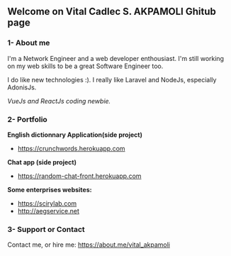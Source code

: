 ## Welcome on Vital Cadlec S. AKPAMOLI Ghitub page

### 1- About me

I'm a Network Engineer and a web developer enthousiast. I'm still working on my web skills to be a great Software Engineer too.

I do like new technologies :).
I really like Laravel and NodeJs, especially AdonisJs.

_VueJs and ReactJs coding newbie._

### 2- Portfolio

**English dictionnary Application(side project)**
 - <a href="https://crunchwords.herokuapp.com">https://crunchwords.herokuapp.com</a>

**Chat app (side project)**
 - <a href="https://random-chat-front.herokuapp.com">https://random-chat-front.herokuapp.com</a>

**Some enterprises websites:**
- <a href="https://scirylab.com">https://scirylab.com</a>
- <a href="http://aegservice.net">http://aegservice.net</a>

### 3- Support or Contact

Contact me, or hire me: <a href="https://about.me/vital_akpamoli">https://about.me/vital_akpamoli</a>
